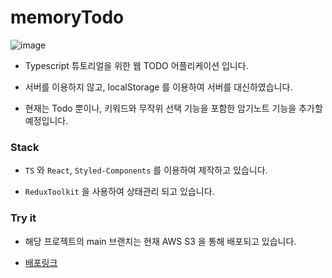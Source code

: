 # memoryTodo
![image](https://user-images.githubusercontent.com/75164778/171584246-31649279-caec-40ea-8d92-642871ca508c.png)

- Typescript 튜토리얼을 위한 웹 TODO 어플리케이션 입니다.

- 서버를 이용하지 않고, localStorage 를 이용하여 서버를 대신하였습니다.

- 현재는 Todo 뿐이나, 키워드와 무작위 선택 기능을 포함한 암기노트 기능을 추가할 예정입니다.

### Stack

- `TS` 와 `React`, `Styled-Components` 를 이용하여 제작하고 있습니다.

- `ReduxToolkit` 을 사용하여 상태관리 되고 있습니다.


### Try it

- 해당 프로젝트의 main 브랜치는 현재 AWS S3 을 통해 배포되고 있습니다.

- [배포링크](http://memory-todo.s3-website.ap-northeast-2.amazonaws.com/todo)
